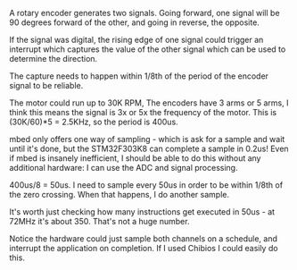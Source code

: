 
A rotary encoder generates two signals. Going forward, one signal will
be 90 degrees forward of the other, and going in reverse, the opposite.

If the signal was digital, the rising edge of one signal could trigger 
an interrupt which captures the value of the other signal which can be
used to determine the direction.

The capture needs to happen within 1/8th of the period of the encoder
signal to be reliable.

The motor could run up to 30K RPM, The encoders have 3 arms or 5 arms, 
I think this means the signal is 3x or 5x the frequency of the motor.
This is (30K/60)*5 = 2.5KHz, so the period is 400us.

mbed only offers one way of sampling - which is ask for a sample and
wait until it's done, but the STM32F303K8 can complete a sample in 0.2us!
Even if mbed is insanely inefficient, I should be able to do this without
any additional hardware: I can use the ADC and signal processing.

400us/8 = 50us. I need to sample every 50us in order to be within 1/8th of the
zero crossing. When that happens, I do another sample.

It's worth just checking how many instructions get executed in 50us -
at 72MHz it's about 350. That's not a huge number.

Notice the hardware could just sample both channels on a schedule,
and interrupt the application on completion. If I used Chibios I
could easily do this.

